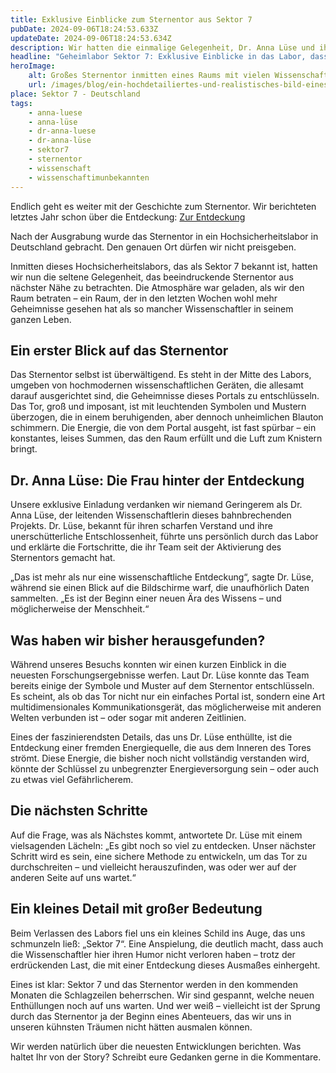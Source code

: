 ```yaml
---
title: Exklusive Einblicke zum Sternentor aus Sektor 7
pubDate: 2024-09-06T18:24:53.633Z
updateDate: 2024-09-06T18:24:53.634Z
description: Wir hatten die einmalige Gelegenheit, Dr. Anna Lüse und ihr Team im Geheimlabor Sektor 7 zu besuchen. Hier wird das sagenumwobene Sternentor untersucht.
headline: "Geheimlabor Sektor 7: Exklusive Einblicke in das Labor, dass das Sternentor aktiviert hat"
heroImage:
    alt: Großes Sternentor inmitten eines Raums mit vielen Wissenschaftlern
    url: /images/blog/ein-hochdetailiertes-und-realistisches-bild-eines-stargates-das-sich-in-einem-high-tech-labor-befindet.webp
place: Sektor 7 - Deutschland
tags:
    - anna-luese
    - anna-lüse
    - dr-anna-luese
    - dr-anna-lüse
    - sektor7
    - sternentor
    - wissenschaft
    - wissenschaftimunbekannten
---
```


Endlich geht es weiter mit der Geschichte zum Sternentor. Wir berichteten letztes Jahr schon über die Entdeckung:
[Zur Entdeckung](./antikes-sternentor-entdeckung-speyer.md)

Nach der Ausgrabung wurde das Sternentor in ein Hochsicherheitslabor in Deutschland gebracht. Den genauen Ort dürfen wir nicht preisgeben.

Inmitten dieses Hochsicherheitslabors, das als Sektor 7 bekannt ist, hatten wir nun die seltene Gelegenheit, das beeindruckende Sternentor aus nächster Nähe zu betrachten. Die Atmosphäre war geladen, als wir den Raum betraten – ein Raum, der in den letzten Wochen wohl mehr Geheimnisse gesehen hat als so mancher Wissenschaftler in seinem ganzen Leben.

## Ein erster Blick auf das Sternentor

Das Sternentor selbst ist überwältigend. Es steht in der Mitte des Labors, umgeben von hochmodernen wissenschaftlichen Geräten, die allesamt darauf ausgerichtet sind, die Geheimnisse dieses Portals zu entschlüsseln. Das Tor, groß und imposant, ist mit leuchtenden Symbolen und Mustern überzogen, die in einem beruhigenden, aber dennoch unheimlichen Blauton schimmern. Die Energie, die von dem Portal ausgeht, ist fast spürbar – ein konstantes, leises Summen, das den Raum erfüllt und die Luft zum Knistern bringt.

## Dr. Anna Lüse: Die Frau hinter der Entdeckung

Unsere exklusive Einladung verdanken wir niemand Geringerem als Dr. Anna Lüse, der leitenden Wissenschaftlerin dieses bahnbrechenden Projekts. Dr. Lüse, bekannt für ihren scharfen Verstand und ihre unerschütterliche Entschlossenheit, führte uns persönlich durch das Labor und erklärte die Fortschritte, die ihr Team seit der Aktivierung des Sternentors gemacht hat.

„Das ist mehr als nur eine wissenschaftliche Entdeckung“, sagte Dr. Lüse, während sie einen Blick auf die Bildschirme warf, die unaufhörlich Daten sammelten. „Es ist der Beginn einer neuen Ära des Wissens – und möglicherweise der Menschheit.“

## Was haben wir bisher herausgefunden?

Während unseres Besuchs konnten wir einen kurzen Einblick in die neuesten Forschungsergebnisse werfen. Laut Dr. Lüse konnte das Team bereits einige der Symbole und Muster auf dem Sternentor entschlüsseln. Es scheint, als ob das Tor nicht nur ein einfaches Portal ist, sondern eine Art multidimensionales Kommunikationsgerät, das möglicherweise mit anderen Welten verbunden ist – oder sogar mit anderen Zeitlinien.

Eines der faszinierendsten Details, das uns Dr. Lüse enthüllte, ist die Entdeckung einer fremden Energiequelle, die aus dem Inneren des Tores strömt. Diese Energie, die bisher noch nicht vollständig verstanden wird, könnte der Schlüssel zu unbegrenzter Energieversorgung sein – oder auch zu etwas viel Gefährlicherem.

## Die nächsten Schritte

Auf die Frage, was als Nächstes kommt, antwortete Dr. Lüse mit einem vielsagenden Lächeln: „Es gibt noch so viel zu entdecken. Unser nächster Schritt wird es sein, eine sichere Methode zu entwickeln, um das Tor zu durchschreiten – und vielleicht herauszufinden, was oder wer auf der anderen Seite auf uns wartet.“

## Ein kleines Detail mit großer Bedeutung

Beim Verlassen des Labors fiel uns ein kleines Schild ins Auge, das uns schmunzeln ließ: „Sektor 7“. Eine Anspielung, die deutlich macht, dass auch die Wissenschaftler hier ihren Humor nicht verloren haben – trotz der erdrückenden Last, die mit einer Entdeckung dieses Ausmaßes einhergeht.

Eines ist klar: Sektor 7 und das Sternentor werden in den kommenden Monaten die Schlagzeilen beherrschen. Wir sind gespannt, welche neuen Enthüllungen noch auf uns warten. Und wer weiß – vielleicht ist der Sprung durch das Sternentor ja der Beginn eines Abenteuers, das wir uns in unseren kühnsten Träumen nicht hätten ausmalen können.

Wir werden natürlich über die neuesten Entwicklungen berichten. Was haltet Ihr von der Story? Schreibt eure Gedanken gerne in die Kommentare.
